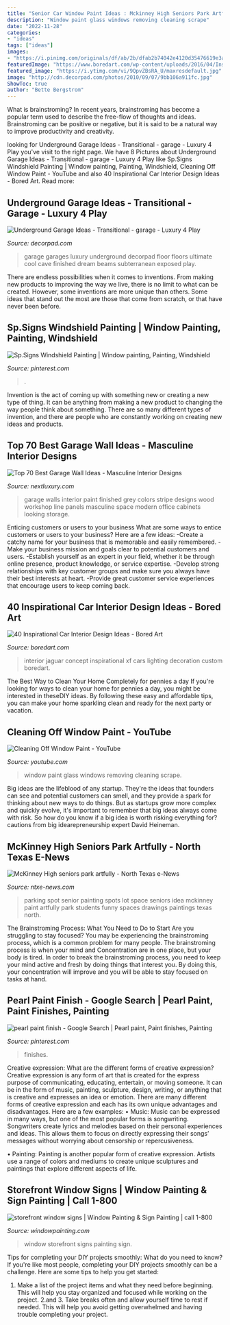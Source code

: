 ```yaml
---
title: "Senior Car Window Paint Ideas : Mckinney High Seniors Park Artfully"
description: "Window paint glass windows removing cleaning scrape"
date: "2022-11-28"
categories:
- "ideas"
tags: ["ideas"]
images:
- "https://i.pinimg.com/originals/df/ab/2b/dfab2b74042e4120d35476619e3a148b.jpg"
featuredImage: "https://www.boredart.com/wp-content/uploads/2016/04/Inspirational-Car-Interior-Design-Ideas-7.jpg"
featured_image: "https://i.ytimg.com/vi/9QpvZBsRA_U/maxresdefault.jpg"
image: "http://cdn.decorpad.com/photos/2010/09/07/9bb106a911fc.jpg"
ShowToc: true
author: "Bette Bergstrom"
---
```



What is brainstroming?
In recent years, brainstroming has become a popular term used to describe the free-flow of thoughts and ideas. Brainstroming can be positive or negative, but it is said to be a natural way to improve productivity and creativity.

	

		
looking for Underground Garage Ideas - Transitional - garage - Luxury 4 Play you've visit to the right page. We have 8 Pictures about Underground Garage Ideas - Transitional - garage - Luxury 4 Play like Sp.Signs Windshield Painting | Window painting, Painting, Windshield, Cleaning Off Window Paint - YouTube and also 40 Inspirational Car Interior Design Ideas - Bored Art. Read more:
		
    
## Underground Garage Ideas - Transitional - Garage - Luxury 4 Play

<img loading=lazy src="http://cdn.decorpad.com/photos/2010/09/07/9bb106a911fc.jpg" onerror="this.onerror=null;this.src='https://tse3.mm.bing.net/th?id=OIP.Vvsq47jQ-5dWUgKaB2TkPwHaE8&amp;pid=15.1';" alt="Underground Garage Ideas - Transitional - garage - Luxury 4 Play">

_Source: decorpad.com_

>garage garages luxury underground decorpad floor floors ultimate cool cave finished dream beams subterranean exposed play. 

	

There are endless possibilities when it comes to inventions. From making new products to improving the way we live, there is no limit to what can be created. However, some inventions are more unique than others. Some ideas that stand out the most are those that come from scratch, or that have never been before.

    
## Sp.Signs Windshield Painting | Window Painting, Painting, Windshield

<img loading=lazy src="https://i.pinimg.com/736x/31/61/8e/31618e50369ad218c19dda80ec019d45.jpg" onerror="this.onerror=null;this.src='https://tse4.mm.bing.net/th?id=OIP.NvACsUH9h8CEX3eZK0XT3gHaHa&amp;pid=15.1';" alt="Sp.Signs Windshield Painting | Window painting, Painting, Windshield">

_Source: pinterest.com_

>. 

	

Invention is the act of coming up with something new or creating a new type of thing. It can be anything from making a new product to changing the way people think about something. There are so many different types of invention, and there are people who are constantly working on creating new ideas and products.

    
## Top 70 Best Garage Wall Ideas - Masculine Interior Designs

<img loading=lazy src="http://nextluxury.com/wp-content/uploads/garage-wall-paint-colors-grey-and-white-with-red-stripe-in-center.jpg" onerror="this.onerror=null;this.src='https://tse3.mm.bing.net/th?id=OIP.wIj2J_nvKYqbM55rqlBwuQHaFj&amp;pid=15.1';" alt="Top 70 Best Garage Wall Ideas - Masculine Interior Designs">

_Source: nextluxury.com_

>garage walls interior paint finished grey colors stripe designs wood workshop line panels masculine space modern office cabinets looking storage. 

	

Enticing customers or users to your business
What are some ways to entice customers or users to your business? Here are a few ideas: 
-Create a catchy name for your business that is memorable and easily remembered.
-Make your business mission and goals clear to potential customers and users. 
-Establish yourself as an expert in your field, whether it be through online presence, product knowledge, or service expertise. 
-Develop strong relationships with key customer groups and make sure you always have their best interests at heart. 
-Provide great customer service experiences that encourage users to keep coming back.

    
## 40 Inspirational Car Interior Design Ideas - Bored Art

<img loading=lazy src="https://www.boredart.com/wp-content/uploads/2016/04/Inspirational-Car-Interior-Design-Ideas-7.jpg" onerror="this.onerror=null;this.src='https://tse2.mm.bing.net/th?id=OIP.LxnUiJDojHBzW9zg5ElBrgHaEo&amp;pid=15.1';" alt="40 Inspirational Car Interior Design Ideas - Bored Art">

_Source: boredart.com_

>interior jaguar concept inspirational xf cars lighting decoration custom boredart. 

	

The Best Way to Clean Your Home Completely for pennies a day
If you're looking for ways to clean your home for pennies a day, you might be interested in theseDIY ideas. By following these easy and affordable tips, you can make your home sparkling clean and ready for the next party or vacation.

    
## Cleaning Off Window Paint - YouTube

<img loading=lazy src="https://i.ytimg.com/vi/9QpvZBsRA_U/maxresdefault.jpg" onerror="this.onerror=null;this.src='https://tse1.mm.bing.net/th?id=OIP.qDrxdpl3d7zhKnXsVooyGQHaEK&amp;pid=15.1';" alt="Cleaning Off Window Paint - YouTube">

_Source: youtube.com_

>window paint glass windows removing cleaning scrape. 

	

Big ideas are the lifeblood of any startup. They're the ideas that founders can see and potential customers can smell, and they provide a spark for thinking about new ways to do things. But as startups grow more complex and quickly evolve, it's important to remember that big ideas always come with risk. So how do you know if a big idea is worth risking everything for? cautions from big idearepreneurship expert David Heineman.

    
## McKinney High Seniors Park Artfully - North Texas E-News

<img loading=lazy src="http://www.ntxe-news.com/artman/uploads/1a1a1aashley.jpg" onerror="this.onerror=null;this.src='https://tse2.mm.bing.net/th?id=OIP.6n6uV6SK9KHkpzbThzeF4wHaJ4&amp;pid=15.1';" alt="McKinney High seniors park artfully - North Texas e-News">

_Source: ntxe-news.com_

>parking spot senior painting spots lot space seniors idea mckinney paint artfully park students funny spaces drawings paintings texas north. 

	

The Brainstroming Process: What You Need to Do to Start
Are you struggling to stay focused? You may be experiencing the brainstroming process, which is a common problem for many people. The brainstroming process is when your mind and Concentration are in one place, but your body is tired. In order to break the brainstroming process, you need to keep your mind active and fresh by doing things that interest you. By doing this, your concentration will improve and you will be able to stay focused on tasks at hand.

    
## Pearl Paint Finish - Google Search | Pearl Paint, Paint Finishes, Painting

<img loading=lazy src="https://i.pinimg.com/originals/df/ab/2b/dfab2b74042e4120d35476619e3a148b.jpg" onerror="this.onerror=null;this.src='https://tse4.mm.bing.net/th?id=OIP.rcGyAftpFFpr_kvao__WrwHaJ4&amp;pid=15.1';" alt="pearl paint finish - Google Search | Pearl paint, Paint finishes, Painting">

_Source: pinterest.com_

>finishes. 

	

Creative expression: What are the different forms of creative expression?
Creative expression is any form of art that is created for the express purpose of communicating, educating, entertain, or moving someone. It can be in the form of music, painting, sculpture, design, writing, or anything that is creative and expresses an idea or emotion. There are many different forms of creative expression and each has its own unique advantages and disadvantages. Here are a few examples: 
• Music: Music can be expressed in many ways, but one of the most popular forms is songwriting. Songwriters create lyrics and melodies based on their personal experiences and ideas. This allows them to focus on directly expressing their songs’ messages without worrying about censorship or repercusiveness. 

• Painting: Painting is another popular form of creative expression. Artists use a range of colors and mediums to create unique sculptures and paintings that explore different aspects of life.

    
## Storefront Window Signs | Window Painting &amp; Sign Painting | Call 1-800

<img loading=lazy src="http://windowpainting.com/wp-content/uploads/2018/05/Window-Signs-5.jpg" onerror="this.onerror=null;this.src='https://tse1.mm.bing.net/th?id=OIP.J_BkaGY0NiYtpdH2fTqD_AHaDh&amp;pid=15.1';" alt="storefront window signs | Window Painting &amp; Sign Painting | call 1-800">

_Source: windowpainting.com_

>window storefront signs painting sign. 

	

Tips for completing your DIY projects smoothly: What do you need to know?
If you're like most people, completing your DIY projects smoothly can be a challenge. Here are some tips to help you get started: 
1. Make a list of the project items and what they need before beginning. This will help you stay organized and focused while working on the project. 
2.аnd 3. Take breaks often and allow yourself time to rest if needed. This will help you avoid getting overwhelmed and having trouble completing your project.

